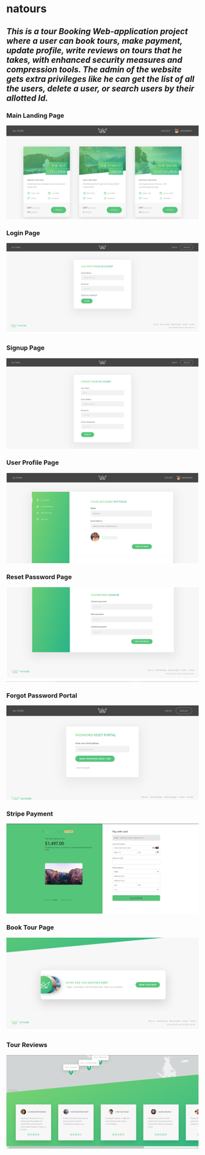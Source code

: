 # natours

## *This is a tour Booking Web-application project where a user can book tours, make payment, update profile, write reviews on tours that he takes, with enhanced security measures and compression tools. The admin of the website gets extra privileges like he can get the list of all the users, delete a user, or search users by their allotted Id.*

### Main Landing Page
![](images/natours-main.png)

### Login Page
![](images/natours-login.png)

### Signup Page
![](images/natours-signup.png)

### User Profile Page
![](images/natours-userProfile.png)

### Reset Password Page
![](images/natours-resetPassword.png)

### Forgot Password Portal
![](images/natours-forgotPassword.png)

### Stripe Payment
![](images/natours-stripe.png)

### Book Tour Page
![](images/natours-bookTour.png)

### Tour Reviews
![](images/natours-reviews.png)

